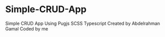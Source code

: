 # Simple-CRUD-App
Simple CRUD App Using Pugjs SCSS Typescript
Created by Abdelrahman Gamal Coded by me
